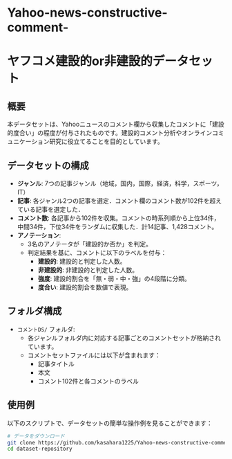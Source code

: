 # Yahoo-news-constructive-comment-
# ヤフコメ建設的or非建設的データセット

## 概要
本データセットは、Yahooニュースのコメント欄から収集したコメントに「建設的度合い」の程度が付与されたものです。建設的コメント分析やオンラインコミュニケーション研究に役立てることを目的としています。

## データセットの構成
- **ジャンル**: 7つの記事ジャンル（地域，国内，国際，経済，科学，スポーツ，IT）
- **記事**: 各ジャンル2つの記事を選定．コメント欄のコメント数が102件を超えている記事を選定した．
- **コメント数**: 各記事から102件を収集。コメントの時系列順から上位34件，中間34件，下位34件をランダムに収集した．計14記事、1,428コメント。
- **アノテーション**:
  - 3名のアノテータが「建設的か否か」を判定。
  - 判定結果を基に、コメントに以下のラベルを付与：
    - **建設的**: 建設的と判定した人数。
    - **非建設的**: 非建設的と判定した人数。
    - **強度**: 建設的割合を「無・弱・中・強」の4段階に分類。
    - **度合い**: 建設的割合を数値で表現。

## フォルダ構成
- `コメントDS/` フォルダ:
  - 各ジャンルフォルダ内に対応する記事ごとのコメントセットが格納されています。
  - コメントセットファイルには以下が含まれます：
    - 記事タイトル
    - 本文
    - コメント102件と各コメントのラベル

## 使用例
以下のスクリプトで、データセットの簡単な操作例を見ることができます：
```bash
# データをダウンロード
git clone https://github.com/kasahara1225/Yahoo-news-constructive-comment.git
cd dataset-repository



